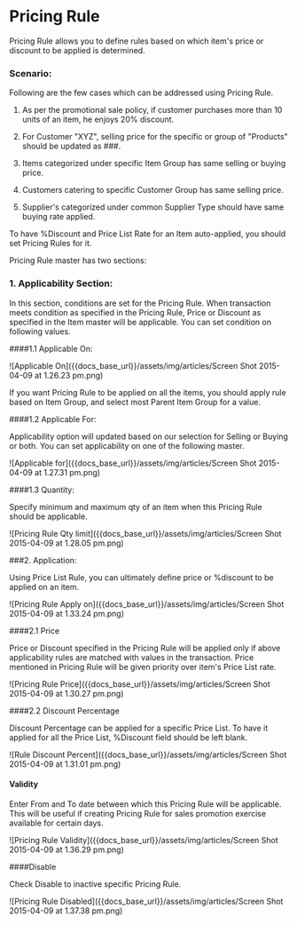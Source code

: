 <h1>Pricing Rule</h1>

Pricing Rule allows you to define rules based on which item's price or discount to be applied is determined.

### Scenario:

Following are the few cases which can be addressed using Pricing Rule.

1. As per the promotional sale policy, if customer purchases more than 10 units of an item, he enjoys 20% discount. 

2. For Customer "XYZ", selling price for the specific or group of "Products" should be updated as ###.

3. Items categorized under specific Item Group has same selling or buying price.

4. Customers catering to specific Customer Group has same selling price.

5. Supplier's categorized under common Supplier Type should have same buying rate applied.

To have %Discount and Price List Rate for an Item auto-applied, you should set Pricing Rules for it.

Pricing Rule master has two sections:

### 1. Applicability Section:

In this section, conditions are set for the Pricing Rule. When transaction meets condition as specified in the Pricing Rule, Price or Discount as specified in the Item master will be applicable. You can set condition on following values.

####1.1 Applicable On:

![Applicable On]({{docs_base_url}}/assets/img/articles/Screen Shot 2015-04-09 at 1.26.23 pm.png)

If you want Pricing Rule to be applied on all the items, you should apply rule based on Item Group, and select most Parent Item Group for a value.

####1.2 Applicable For:

Applicability option will updated based on our selection for Selling or Buying or both. You can set applicability on one of the following master.

![Applicable for]({{docs_base_url}}/assets/img/articles/Screen Shot 2015-04-09 at 1.27.31 pm.png)

####1.3 Quantity:

Specify minimum and maximum qty of an item when this Pricing Rule should be applicable.

![Pricing Rule Qty limit]({{docs_base_url}}/assets/img/articles/Screen Shot 2015-04-09 at 1.28.05 pm.png)

###2. Application:

Using Price List Rule, you can ultimately define price or %discount to be applied on an item.

![Pricing Rule Apply on]({{docs_base_url}}/assets/img/articles/Screen Shot 2015-04-09 at 1.33.24 pm.png)

####2.1 Price

Price or Discount specified in the Pricing Rule will be applied only if above applicability rules are matched with values in the transaction. Price mentioned in Pricing Rule will be given priority over item's Price List rate.

![Pricing Rule Price]({{docs_base_url}}/assets/img/articles/Screen Shot 2015-04-09 at 1.30.27 pm.png)

####2.2 Discount Percentage

Discount Percentage can be applied for a specific Price List. To have it applied for all the Price List, %Discount field should be left blank.

![Rule Discount Percent]({{docs_base_url}}/assets/img/articles/Screen Shot 2015-04-09 at 1.31.01 pm.png)

#### Validity

Enter From and To date between which this Pricing Rule will be applicable. This will be useful if creating Pricing Rule for sales promotion exercise available for certain days.

![Pricing Rule Validity]({{docs_base_url}}/assets/img/articles/Screen Shot 2015-04-09 at 1.36.29 pm.png)

####Disable

Check Disable to inactive specific Pricing Rule.

![Pricing Rule Disabled]({{docs_base_url}}/assets/img/articles/Screen Shot 2015-04-09 at 1.37.38 pm.png)

<!-- markdown -->